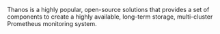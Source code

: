 Thanos is a highly popular, open-source solutions that provides a set of components to create a highly available, long-term storage, multi-cluster Prometheus monitoring system.